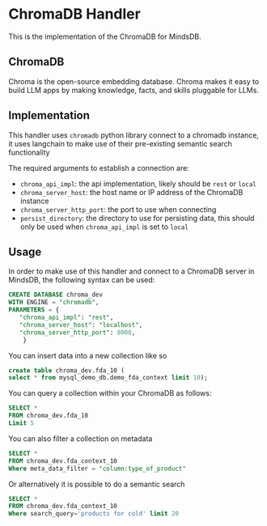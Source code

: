 # ChromaDB Handler

This is the implementation of the ChromaDB for MindsDB.

## ChromaDB

Chroma is the open-source embedding database. Chroma makes it easy to build LLM apps by making knowledge, facts, and skills pluggable for LLMs.

## Implementation

This handler uses `chromadb` python library connect to a chromadb instance, it uses langchain to make use of their pre-existing semantic search functionality

The required arguments to establish a connection are:

* `chroma_api_impl`: the api implementation, likely should be `rest` or `local`
* `chroma_server_host`: the host name or IP address of the ChromaDB instance
* `chroma_server_http_port`: the port to use when connecting
* `persist_directory`: the directory to use for persisting data, this should only be used when `chroma_api_impl` is set to `local`


## Usage

In order to make use of this handler and connect to a ChromaDB server in MindsDB, the following syntax can be used:

```sql
CREATE DATABASE chroma_dev
WITH ENGINE = "chromadb",
PARAMETERS = {
   "chroma_api_impl": "rest",
   "chroma_server_host": "localhost",
   "chroma_server_http_port": 8000,
    }
```

You can insert data into a new collection like so

```sql
create table chroma_dev.fda_10 (
select * from mysql_demo_db.demo_fda_context limit 10);
```

You can query a collection within your ChromaDB as follows:

```sql
SELECT *
FROM chroma_dev.fda_10
Limit 5
```

You can also filter a collection on metadata

```sql
SELECT *
FROM chroma_dev.fda_context_10
Where meta_data_filter = "column:type_of_product"
```

Or alternatively it is possible to do a semantic search

```sql
SELECT *
FROM chroma_dev.fda_context_10
Where search_query='products for cold' limit 20

```
